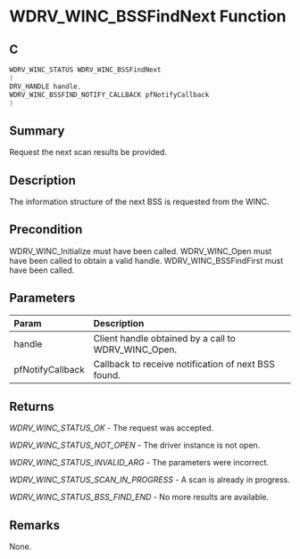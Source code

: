 # WDRV_WINC_BSSFindNext Function

## C

```c
WDRV_WINC_STATUS WDRV_WINC_BSSFindNext
(
DRV_HANDLE handle,
WDRV_WINC_BSSFIND_NOTIFY_CALLBACK pfNotifyCallback
)
```

## Summary

Request the next scan results be provided.  

## Description

The information structure of the next BSS is requested from the WINC.

## Precondition

WDRV_WINC_Initialize must have been called. WDRV_WINC_Open must have been called to obtain a valid handle. WDRV_WINC_BSSFindFirst must have been called.  

## Parameters

| Param | Description |
|:----- |:----------- |
| handle | Client handle obtained by a call to WDRV_WINC_Open. |
| pfNotifyCallback | Callback to receive notification of next BSS found.  

## Returns

*WDRV_WINC_STATUS_OK* - The request was accepted.

*WDRV_WINC_STATUS_NOT_OPEN* - The driver instance is not open.

*WDRV_WINC_STATUS_INVALID_ARG* - The parameters were incorrect.

*WDRV_WINC_STATUS_SCAN_IN_PROGRESS* - A scan is already in progress.

*WDRV_WINC_STATUS_BSS_FIND_END* - No more results are available.
 

## Remarks

None.  


